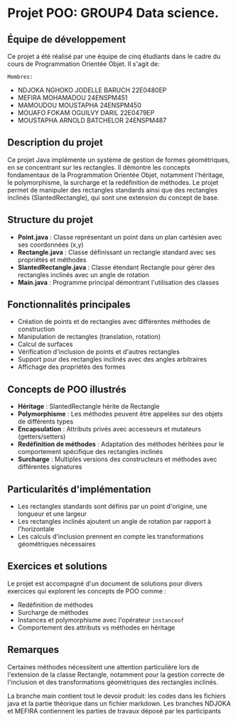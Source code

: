 # Projet POO: GROUP4 Data science.

## Équipe de développement
Ce projet a été réalisé par une équipe de cinq étudiants dans le cadre du cours de Programmation Orientée Objet. Il s'agit de:

`Membres:`
* NDJOKA NGHOKO JODELLE BARUCH 22E0480EP
* MEFIRA MOHAMADOU 24ENSPM451
* MAMOUDOU MOUSTAPHA 24ENSPM450
* MOUAFO FOKAM OGUILVY DARIL 22E0479EP
* MOUSTAPHA ARNOLD BATCHELOR 24ENSPM487

## Description du projet
Ce projet Java implémente un système de gestion de formes géométriques, en se concentrant sur les rectangles. Il démontre les concepts fondamentaux de la Programmation Orientée Objet, notamment l'héritage, le polymorphisme, la surcharge et la redéfinition de méthodes. Le projet permet de manipuler des rectangles standards ainsi que des rectangles inclinés (SlantedRectangle), qui sont une extension du concept de base.

## Structure du projet
- **Point.java** : Classe représentant un point dans un plan cartésien avec ses coordonnées (x,y)
- **Rectangle.java** : Classe définissant un rectangle standard avec ses propriétés et méthodes
- **SlantedRectangle.java** : Classe étendant Rectangle pour gérer des rectangles inclinés avec un angle de rotation
- **Main.java** : Programme principal démontrant l'utilisation des classes

## Fonctionnalités principales
- Création de points et de rectangles avec différentes méthodes de construction
- Manipulation de rectangles (translation, rotation)
- Calcul de surfaces
- Vérification d'inclusion de points et d'autres rectangles
- Support pour des rectangles inclinés avec des angles arbitraires
- Affichage des propriétés des formes

## Concepts de POO illustrés
- **Héritage** : SlantedRectangle hérite de Rectangle
- **Polymorphisme** : Les méthodes peuvent être appelées sur des objets de différents types
- **Encapsulation** : Attributs privés avec accesseurs et mutateurs (getters/setters)
- **Redéfinition de méthodes** : Adaptation des méthodes héritées pour le comportement spécifique des rectangles inclinés
- **Surcharge** : Multiples versions des constructeurs et méthodes avec différentes signatures

## Particularités d'implémentation
- Les rectangles standards sont définis par un point d'origine, une longueur et une largeur
- Les rectangles inclinés ajoutent un angle de rotation par rapport à l'horizontale
- Les calculs d'inclusion prennent en compte les transformations géométriques nécessaires

## Exercices et solutions
Le projet est accompagné d'un document de solutions pour divers exercices qui explorent les concepts de POO comme :
- Redéfinition de méthodes
- Surcharge de méthodes
- Instances et polymorphisme avec l'opérateur `instanceof`
- Comportement des attributs vs méthodes en héritage
## Remarques
Certaines méthodes nécessitent une attention particulière lors de l'extension de la classe Rectangle, notamment pour la gestion correcte de l'inclusion et des transformations géométriques des rectangles inclinés.

La branche main contient tout le devoir produit: les codes dans les fichiers java et la partie théorique dans un fichier markdown.
Les branches NDJOKA et MEFIRA contiennent les parties de travaux déposé par les participants
